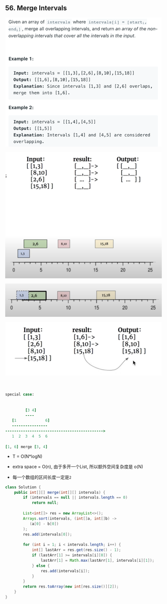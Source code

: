 ## 56. Merge Intervals
![](img/2021-08-20-20-54-19.png)

![](img/2021-08-20-20-54-30.png)

![](img/2021-08-20-22-08-58.png)

![](img/2021-08-20-22-11-46.png)

```ruby


special case:


         [3 4]
         ----
   [1             6]         
   ----------------
-------------------------------------------->
   1  2  3  4  5  6

[1, 6] merge [3, 4]   
```


- T = O(N*logN)
- extra space = O(n), 由于多开一个List, 所以额外空间复杂度是 o(N)

- 每一个数组的区间长度一定是`2`

```java
class Solution {
    public int[][] merge(int[][] intervals) {
        if (intervals == null || intervals.length == 0) 
            return null;
        
        List<int[]> res = new ArrayList<>();
        Arrays.sort(intervals, (int[]a, int[]b) -> 
           (a[0] - b[0])
        );
        res.add(intervals[0]);
        
        for (int i = 1; i < intervals.length; i++) {
            int[] lastArr = res.get(res.size() - 1);
            if (lastArr[1] >= intervals[i][0]) {
                lastArr[1] = Math.max(lastArr[1], intervals[i][1]);
            } else {
                res.add(intervals[i]);
            }
        }
        return res.toArray(new int[res.size()][2]);
    }
}
```

